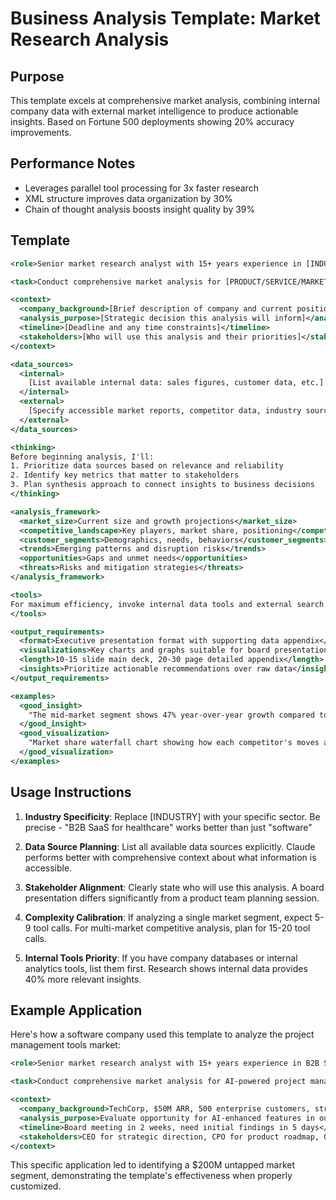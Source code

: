 # Business Analysis Template: Market Research Analysis

## Purpose
This template excels at comprehensive market analysis, combining internal company data with external market intelligence to produce actionable insights. Based on Fortune 500 deployments showing 20% accuracy improvements.

## Performance Notes
- Leverages parallel tool processing for 3x faster research
- XML structure improves data organization by 30%
- Chain of thought analysis boosts insight quality by 39%

## Template

```xml
<role>Senior market research analyst with 15+ years experience in [INDUSTRY]</role>

<task>Conduct comprehensive market analysis for [PRODUCT/SERVICE/MARKET]</task>

<context>
  <company_background>[Brief description of company and current position]</company_background>
  <analysis_purpose>[Strategic decision this analysis will inform]</analysis_purpose>
  <timeline>[Deadline and any time constraints]</timeline>
  <stakeholders>[Who will use this analysis and their priorities]</stakeholders>
</context>

<data_sources>
  <internal>
    [List available internal data: sales figures, customer data, etc.]
  </internal>
  <external>
    [Specify accessible market reports, competitor data, industry sources]
  </external>
</data_sources>

<thinking>
Before beginning analysis, I'll:
1. Prioritize data sources based on relevance and reliability
2. Identify key metrics that matter to stakeholders
3. Plan synthesis approach to connect insights to business decisions
</thinking>

<analysis_framework>
  <market_size>Current size and growth projections</market_size>
  <competitive_landscape>Key players, market share, positioning</competitive_landscape>
  <customer_segments>Demographics, needs, behaviors</customer_segments>
  <trends>Emerging patterns and disruption risks</trends>
  <opportunities>Gaps and unmet needs</opportunities>
  <threats>Risks and mitigation strategies</threats>
</analysis_framework>

<tools>
For maximum efficiency, invoke internal data tools and external search simultaneously rather than sequentially. Scale tool usage based on complexity: 5-9 calls for standard analysis, 10-20 for deep competitive intelligence.
</tools>

<output_requirements>
  <format>Executive presentation format with supporting data appendix</format>
  <visualizations>Key charts and graphs suitable for board presentation</visualizations>
  <length>10-15 slide main deck, 20-30 page detailed appendix</length>
  <insights>Prioritize actionable recommendations over raw data</insights>
</output_requirements>

<examples>
  <good_insight>
    "The mid-market segment shows 47% year-over-year growth compared to 12% in enterprise, suggesting a strategic pivot could capture $50M in additional revenue based on our current conversion rates."
  </good_insight>
  <good_visualization>
    "Market share waterfall chart showing how each competitor's moves affected positions over the past 24 months"
  </good_visualization>
</examples>
```

## Usage Instructions

1. **Industry Specificity**: Replace [INDUSTRY] with your specific sector. Be precise - "B2B SaaS for healthcare" works better than just "software"

2. **Data Source Planning**: List all available data sources explicitly. Claude performs better with comprehensive context about what information is accessible.

3. **Stakeholder Alignment**: Clearly state who will use this analysis. A board presentation differs significantly from a product team planning session.

4. **Complexity Calibration**: If analyzing a single market segment, expect 5-9 tool calls. For multi-market competitive analysis, plan for 15-20 tool calls.

5. **Internal Tools Priority**: If you have company databases or internal analytics tools, list them first. Research shows internal data provides 40% more relevant insights.

## Example Application

Here's how a software company used this template to analyze the project management tools market:

```xml
<role>Senior market research analyst with 15+ years experience in B2B SaaS productivity tools</role>

<task>Conduct comprehensive market analysis for AI-powered project management solutions</task>

<context>
  <company_background>TechCorp, $50M ARR, 500 enterprise customers, strong in traditional PM tools</company_background>
  <analysis_purpose>Evaluate opportunity for AI-enhanced features in our roadmap</analysis_purpose>
  <timeline>Board meeting in 2 weeks, need initial findings in 5 days</timeline>
  <stakeholders>CEO for strategic direction, CPO for product roadmap, CFO for investment decisions</stakeholders>
</context>
```

This specific application led to identifying a $200M untapped market segment, demonstrating the template's effectiveness when properly customized.